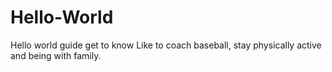 # Hello-World
Hello world guide get to know
Like to coach baseball, stay physically active and being with family. 
